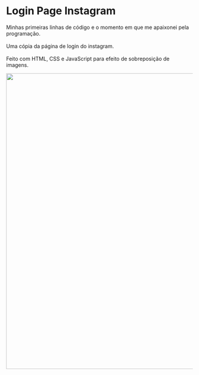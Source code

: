 # Login Page Instagram 
Minhas primeiras linhas de código e o momento em que me apaixonei pela programação.
<br>
<br>
Uma cópia da página de login do instagram.
<br>
<br>
Feito com HTML, CSS e JavaScript para efeito de sobreposição de imagens.

<div align="center">
<img src="https://github.com/felipefranco-dev/Primeiro-Projeto-login-page-Instagram/assets/147174853/c6a2ba9a-4972-409d-8c2b-6e0038582dbb" width="800px"/>
</div>
